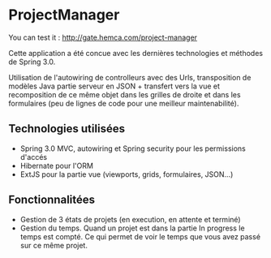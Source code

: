 # ProjectManager

You can test it : http://gate.hemca.com/project-manager

Cette application a été concue avec les dernières technologies et méthodes de Spring 3.0.
 
Utilisation de l'autowiring de controlleurs avec des Urls, transposition de modèles Java partie serveur en JSON + transfert vers la vue et recomposition de ce même objet dans les grilles de droite et dans les formulaires (peu de lignes de code pour une meilleur maintenabilité).
 
## Technologies utilisées
 
- Spring 3.0 MVC, autowiring et Spring security pour les permissions d'accés
- Hibernate pour l'ORM
- ExtJS pour la partie vue (viewports, grids, formulaires, JSON...)
 
## Fonctionnalitées
 
- Gestion de 3 états de projets (en execution, en attente et terminé)
- Gestion du temps. Quand un projet est dans la partie In progress le temps est compté. Ce qui permet de voir le temps que vous avez passé sur ce même projet.
 
 
